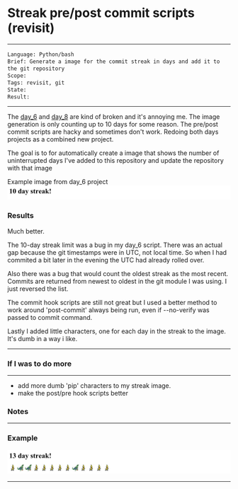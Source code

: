 # Streak pre/post commit scripts (revisit)

---
```
Language: Python/bash
Brief: Generate a image for the commit streak in days and add it to the git repository
Scope: 
Tags: revisit, git
State: 
Result: 
```
---

The [day_6](../day_6/) and [day_8](../day_8) are kind of broken and it's annoying me. The image generation is only counting up to 10 days for some reason. The pre/post commit scripts are hacky and sometimes don't work. Redoing both days projects as a combined new project.

The goal is to for automatically create a image that shows the number of uninterrupted days I've added to this repository and update the repository with that image

Example image from day_6 project
![](media/old_streak.jpg)

### Results

Much better. 

The 10-day streak limit was a bug in my day_6 script. There was an actual gap because the git timestamps were in UTC, not
local time. So when I had commited a bit later in the evening the UTC had already rolled over. 

Also there was a bug that would count the oldest streak as the most recent. Commits are returned from newest to oldest in the git module
I was using. I just reversed the list.

The commit hook scripts are still not great but I used a better method to work around 'post-commit' always being run, even if --no-verify was
passed to commit command.

Lastly I added little characters, one for each day in the streak to the image. It's dumb in a way i like.

---

### If I was to do more
---

- add more dumb 'pip' characters to my streak image.
- make the post/pre hook scripts better


### Notes

---

### Example 

![](media/streak.jpg)

---